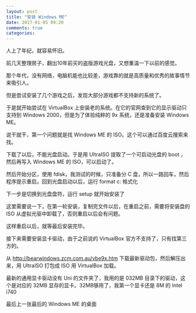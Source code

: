 ```yaml
---
layout: post
title: "安装 Windows ME"
date: 2017-01-05 09:20
comments: true
categories:
---
```


人上了年纪，就容易怀旧。

前几天整理房子，翻出10年前买的盗版游戏光盘，又想重温一下以前的感觉。

那个年代，没有网络，电脑机能也比较差，游戏靠的就是高质量和优秀的故事情节来吸引人。

但是尝试安装了几个游戏之后，发现大部分游戏都不支持新的系统了。

于是就开始尝试在 VirtualBox 上安装老的系统。在它的官网查到它的显示驱动只支持到 Windows 2000，但是为了体验纯粹的 9x 系统，还是准备安装 Windows ME。

说干就干，第一个问题就是找 Windows ME 的 ISO。这个可以通过百度云搜索来找。

下载了以后，不能光盘启动。于是用 UltraISO 提取了一个可启动光盘的 boot ，然后再写入 Windows ME 的 ISO，可以启动了。

然后开始分区，使用 fdisk，我测试的时候，只准备分 C 盘，所以一路回车，然后程序提示重启。回到光盘启动以后，运行 format c: 格式化

下一步是切换到光盘盘符，运行 setup 就开始安装了

这里需要说一下，在第一轮安装，复制完文件以后，在重启之前，需要将安装盘的 ISO 从虚拟光驱中卸载了，否则重启以后会有问题。

这样重启以后，就等最后安装完毕。

接下来需要安装显卡驱动，由于之前说的 VirtualBox 官方不支持了，只有找第三方的。

从 http://bearwindows.zcm.com.au/vbe9x.htm 下载最新驱动包，然后解压出来，用 UltraISO 打包成 ISO 用 VirtualBox 加载。

最新的通用显卡驱动没有 Uni 的文件夹了，我用的是 032MB 目录下的驱动，这个是对应的 32MB 显存的显卡。32MB够用了，我第一个显卡还是 8M 的 Intel i740

最后上一张最后的 Windows ME 的桌面
<img src="{{ site.url }}Emoticons/2017/WindowsME.png" alt="" align="center" />
